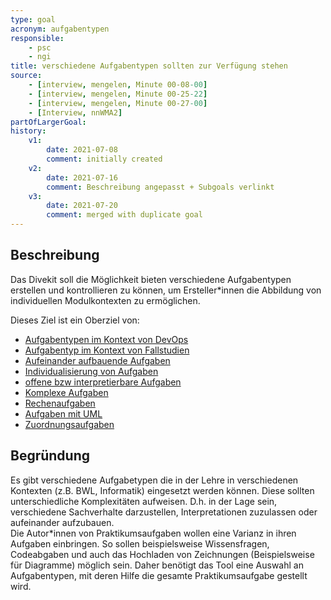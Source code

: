 ```yaml
---
type: goal
acronym: aufgabentypen
responsible: 
    - psc
    - ngi
title: verschiedene Aufgabentypen sollten zur Verfügung stehen
source:
    - [interview, mengelen, Minute 00-08-00]
    - [interview, mengelen, Minute 00-25-22]
    - [interview, mengelen, Minute 00-27-00]
    - [Interview, nnWMA2]
partOfLargerGoal: 
history:
    v1:
        date: 2021-07-08
        comment: initially created
    v2:
        date: 2021-07-16
        comment: Beschreibung angepasst + Subgoals verlinkt
    v3:
        date: 2021-07-20
        comment: merged with duplicate goal
---
```


## Beschreibung

Das Divekit soll die Möglichkeit bieten verschiedene Aufgabentypen erstellen und kontrollieren zu können, um Ersteller\*innen die Abbildung von individuellen Modulkontexten zu ermöglichen.

Dieses Ziel ist ein Oberziel von:

* [Aufgabentypen im Kontext von DevOps](./aufgabentypenDevOps.md)
* [Aufgabentyp im Kontext von Fallstudien](./aufgabentypenFallstudien.md)
* [Aufeinander aufbauende Aufgaben](./aufgabentypenFortlaufend.md)
* [Individualisierung von Aufgaben](./aufgabentypenIndividual.md)
* [offene bzw interpretierbare Aufgaben](./aufgabentypenInterpretierbar.md)
* [Komplexe Aufgaben](./aufgabentypenKomplex.md)
* [Rechenaufgaben](./aufgabentypenRechnen.md)
* [Aufgaben mit UML](./aufgabentypenUml.md)
* [Zuordnungsaufgaben](./aufgabentypenZuordnung.md)

## Begründung

Es gibt verschiedene Aufgabetypen die in der Lehre in verschiedenen Kontexten (z.B. BWL, Informatik) eingesetzt werden können. Diese sollten unterschiedliche Komplexitäten aufweisen. D.h. in der Lage sein, verschiedene Sachverhalte darzustellen, Interpretationen zuzulassen oder aufeinander aufzubauen.  
Die Autor\*innen von Praktikumsaufgaben wollen eine Varianz in ihren Aufgaben einbringen. So sollen beispielsweise Wissensfragen, Codeabgaben und auch das Hochladen von Zeichnungen (Beispielsweise für Diagramme) möglich sein. Daher benötigt das Tool eine Auswahl an Aufgabentypen, mit deren Hilfe die gesamte Praktikumsaufgabe gestellt wird.
